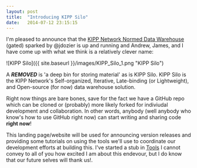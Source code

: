 ```yaml
---
layout: post
title:  "Introducing KIPP Silo"
date:   2014-07-12 23:15:15
---
```


I'm pleased to announce that the [KIPP Network Normed Data Warehouse](https://www.kippshare.org/message/12867#12867) (gated) sparked by @jdozier is up and running and Andrew, James, and I have come up with what we think is a relatively clever name:

![KIPP Silo]({{ site.baseurl }}/images/KIPP_Silo_1.png "KIPP Silo")

A ***REMOVED*** is 'a deep bin for storing material' as is KIPP Silo. KIPP Silo is the KIPP Network's Self-organized, Iterative, Late-binding (or Lightweight), and Open-source (for now) data warehouse solution.

Right now things are bare bones, save for the fact we have a GitHub repo which can be cloned or (probably) more likely forked for indiviudal development and collaboration.  In other words, anybody (well anybody who know's how to use GitHub right now) can start writing and sharing code **right now**!

This landing page/website will be used for announcing version releases and providing some tutorials on using the tools we'll use to coordinate our development efforts at building this.  I've started a stub in [Tools](tools.md) I cannot convey to all of you how excited I am about this endevour, but I do know that our future selves will thank us!.
